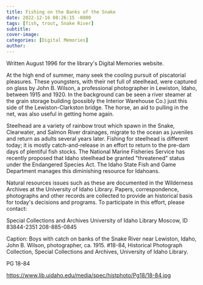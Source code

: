 ```yaml
---
title: Fishing on the Banks of the Snake
date: 2022-12-16 08:26:15 -0800
tags: [fish, trout, Snake River]
subtitle: 
cover-image: 
categories: [Digital Memories]
author: 
---
```

Written August 1996 for the library's Digital Memories website.

At the high end of summer, many seek the cooling pursuit of piscatorial pleasures. These youngsters, with their net full of steelhead, were captured on glass by John B. Wilson, a professional photographer in Lewiston, Idaho, between 1915 and 1920. In the background can be seen a river steamer at the grain storage building (possibly the Interior Warehouse Co.) just this side of the Lewiston-Clarkston bridge. The horse, an aid to pulling in the net, was also useful in getting home again.

Steelhead are a variety of rainbow trout which spawn in the Snake, Clearwater, and Salmon River drainages, migrate to the ocean as juveniles and return as adults several years later. Fishing for steelhead is different today; it is mostly catch-and-release in an effort to return to the pre-dam days of plentiful fish stocks. The National Marine Fisheries Service has recently proposed that Idaho steelhead be granted "threatened" status under the Endangered Species Act. The Idaho State Fish and Game Department manages this diminishing resource for Idahoans.

Natural resources issues such as these are documented in the Wilderness Archives at the University of Idaho Library. Papers, correspondence, photographs and other records are collected to provide an historical basis for today's decisions and programs. To participate in this effort, please contact:

Special Collections and Archives
University of Idaho Library
Moscow, ID 83844-2351
208-885-0845

Caption: Boys with catch on banks of the Snake River near Lewiston, Idaho, John B. Wilson, photographer, ca. 1915. #18-84, Historical Photograph Collection, Special Collections and Archives, University of Idaho Library.

PG 18-84

https://www.lib.uidaho.edu/media/spec/histphoto/Pg18/18-84.jpg